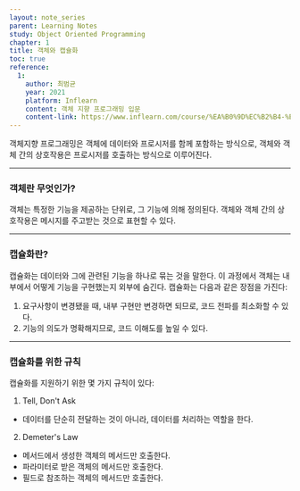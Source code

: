 ```yaml
---
layout: note_series
parent: Learning Notes
study: Object Oriented Programming
chapter: 1
title: 객체와 캡슐화
toc: true
reference:
  1: 
    author: 최범균
    year: 2021
    platform: Inflearn
    content: 객체 지향 프로그래밍 입문
    content-link: https://www.inflearn.com/course/%EA%B0%9D%EC%B2%B4-%EC%A7%80%ED%96%A5-%ED%94%84%EB%A1%9C%EA%B7%B8%EB%9E%98%EB%B0%8D-%EC%9E%85%EB%AC%B8#
---
```


객체지향 프로그래밍은 객체에 데이터와 프로시저를 함께 포함하는 방식으로, 객체와 객체 간의 상호작용은 프로시저를 호출하는 방식으로 이루어진다.

---

### 객체란 무엇인가?

객체는 특정한 기능을 제공하는 단위로, 그 기능에 의해 정의된다. 객체와 객체 간의 상호작용은 메시지를 주고받는 것으로 표현할 수 있다.

---

### 캡슐화란?

캡슐화는 데이터와 그에 관련된 기능을 하나로 묶는 것을 말한다. 이 과정에서 객체는 내부에서 어떻게 기능을 구현했는지 외부에 숨긴다. 캡슐화는 다음과 같은 장점을 가진다:

1. 요구사항이 변경됐을 때, 내부 구현만 변경하면 되므로, 코드 전파를 최소화할 수 있다.
2. 기능의 의도가 명확해지므로, 코드 이해도를 높일 수 있다.

---

### 캡슐화를 위한 규칙

캡슐화를 지원하기 위한 몇 가지 규칙이 있다:

1. Tell, Don't Ask
  - 데이터를 단순히 전달하는 것이 아니라, 데이터를 처리하는 역할을 한다.

2. Demeter's Law
  - 메서드에서 생성한 객체의 메서드만 호출한다.
  - 파라미터로 받은 객체의 메서드만 호출한다.
  - 필드로 참조하는 객체의 메서드만 호출한다.
